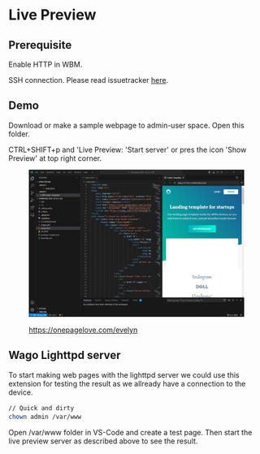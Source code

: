 # Live Preview

## Prerequisite

Enable HTTP in WBM.

SSH connection. Please read issuetracker [here](https://github.com/WAGO/vscode-server/issues/5).

## Demo

Download or make a sample webpage to admin-user space. Open this folder.

CTRL+SHIFT+p and 'Live Preview: 'Start server' or pres the icon 'Show Preview' at top right corner.

<figure><img src="../.gitbook/assets/image.png" alt=""><figcaption><p><a href="https://onepagelove.com/evelyn">https://onepagelove.com/evelyn</a></p></figcaption></figure>

## Wago Lighttpd server

To start making web pages with the lighttpd server we could use this extension for testing the result as we allready have a connection to the device.

```bash
// Quick and dirty
chown admin /var/www
```

Open /var/www folder in VS-Code and create a test page. Then start the live preview server as described above to see the result.
